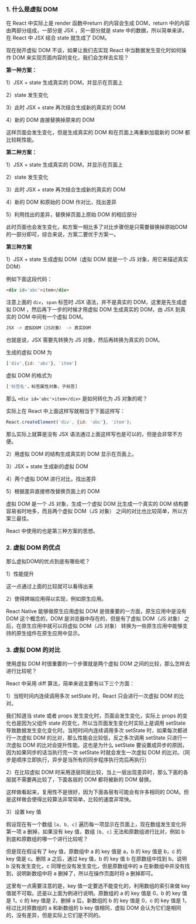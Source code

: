 ### 1. 什么是虚拟 DOM

在 React 中实际上是 render 函数中return 的内容会生成 DOM，return 中的内容由两部分组成，一部分是 JSX ，另一部分就是 state 中的数据，所以简单来讲，在 React 中 JSX 结合 state 就生成了 DOM。

现在抛开虚拟 DOM 不谈，如果让我们去实现 React 中当数据发生变化时如何操作 DOM 来实现页面内容的变化，我们会怎样去实现？

**第一种方案：**

1）JSX + state 生成真实的 DOM，并显示在页面上

2）state 发生变化

3）此时 JSX + state 再次结合生成新的真实的 DOM

4）新的 DOM 直接替换掉原来的 DOM

这样页面会发生变化，但是生成真实的 DOM 和在页面上再重新加载新的 DOM 都比较耗性能。

**第二种方案：**

1）JSX + state 生成真实的 DOM，并显示在页面上

2）state 发生变化

3）此时 JSX + state 再次结合生成新的真实的 DOM

4）新的 DOM 和原始的 DOM 作对比，找出差异

5）利用找出的差异，替换掉页面上原始 DOM 的相应部分

此时页面也会发生变化，和方案一相比多了对比步骤但是只需要替换掉原始DOM的一部分即可，综合来说，方案二要优于方案一。

**第三种方案**

1）JSX + state 生成虚拟 DOM（虚拟 DOM 就是一个 JS 对象，用它来描述真实 DOM）

例如下面这段代码：

```html
<div id='abc'>item</div>
```

注意上面的 `div`，`span` 标签时 JSX 语法，并不是真实的 DOM，这里是先生成虚拟 DOM ，然后再下一步的时候才用虚拟 DOM 生成真实的 DOM，由 JSX 到真实的 DOM 中间有一个虚拟 DOM。

```js
JSX -> 虚拟DOM（JS对象） -> 真实DOM
```

也就是说，JSX 需要先转换为 JS 对象，然后再转换为真实的 DOM。

生成的虚拟 DOM 为

```js
['div',{id: 'abc'}, 'item']
```

虚拟 DOM 的格式为

```js
['标签名'，标签属性对象，子标签]
```

那么 `<div id='abc'>item</div>` 是如何转化为 JS 对象的呢？

实际上在 React 中上面这样写就相当于下面这样写：

```js
React.createElement('div', {id: 'abc'}, 'item');
```

那么实际上就算是没有 JSX 语法通过上面这样写也是可以的，但是会非常不方便。

2）用虚拟 DOM 的结构生成真实的 DOM 显示在页面上。

3）JSX + state 生成新的虚拟 DOM

4）两个虚拟 DOM 进行对比，找出差异

5）根据差异直接修改替换页面上的 DOM

虚拟 DOM 是一个 JS 对象，生成一个虚拟 DOM 比生成一个真实的 DOM 结构要容易省时地多，而且两个虚拟 DOM（JS 对象） 之间的对比也比较简单，所以方案三最佳。

React 中使用的也是第三种方案的思想。

### 2. 虚拟 DOM 的优点

那么虚拟DOM的优点到底有哪些呢？

1）性能提升

这一点通过上面的比较就可以看得出来

2）使得跨端应用得以实现，例如原生应用。

React Native 能够做原生应用虚拟 DOM 是很重要的一方面，原生应用中是没有 DOM 这个概念的，DOM 是浏览器中存在的，但是有了虚拟 DOM（JS 对象） 之后，在原生应用中就可以将虚拟 DOM（JS 对象） 转换为一些原生应用中能够支持的原生组件在原生应用中显示。

### 3. 虚拟 DOM 的对比

使用虚拟 DOM 时很重要的一个步骤就是两个虚拟 DOM 之间的比较，那么怎样去进行比较呢？

React 中采用 diff 算法，简单来说主要有以下三个方面：

1）当短时间内连续调用多次 setState 时，React 只会进行一次虚拟 DOM 的比对。

我们知道当 state 或者 props 发生变化时，页面会发生变化，实际上 props 的变化也是因为父组件 state 的变化，所以当页面发生变化时实际上是调用 setState 导致数据发生变化变化时。当短时间内连续调用多次 setState 时，如果每次都进行一次虚拟 DOM 的比对，那么性能会比较低，反之多次调用 setState 只进行一次虚拟 DOM 的比对会提升性能。这也是为什么 setState 要设置成异步的原因，因为如果同步的话当执行完一次 setState 时就会发生一次虚拟 DOM 的比对。（同步是顺序立即执行，异步是当所有的同步程序执行完后再执行）

2）在比较虚拟 DOM 时采用逐层同层比较，当上一层出现差异时，那么下面的各层就不需要再比较了，下面各层的 DOM 都将被新的 DOM 替换。

这样做看起来，复用性不是很好，因为下面各层有可能会有许多相同的 DOM。但是这样做会使得比较算法非常简单，比较的速度非常快。

3）设置 key 值

假设现在有一个数组 `[a, b, c]` 遍历每一项显示在页面上，现在数组发生变化将第一项 a 删掉，如果没有 key 值，数组 `[b, c]` 无法和原数组进行比对，例如 b 到底和原数组的哪一个进行比较呢？

但是现在假设有了 key 值，原数组中 a 的 key 值是 a，b 的 key 值是 b，c 的 key 值是 c。删除 a 之后，通过 key 值，b 的 key 值 b 在原数组中找到 b，说明 b 没有发生变化，c 同理也没有发生变化，但是原数组中的 a 在新数组中并没有找到，说明新数组中将 a 删掉了，所以在操作页面时将 a 删掉即可。

这里有一点需要注意的是，key 值一定要选不能变化的，利用数组的索引来做 key 值就不可取。还是以上面为例进行说明。原数组的 a 的 key 值是 0，b 的 key 值是 1，c 的 key 值是 2，删掉 a 后，新数组的 b 的 key 值是 0，c 的 key 值是 1，经过比对原数组的 a 和新数组的 b key 值相同，虚拟 DOM 会认为它们是相同的，没有差异，但是实际上它们是不同的。

